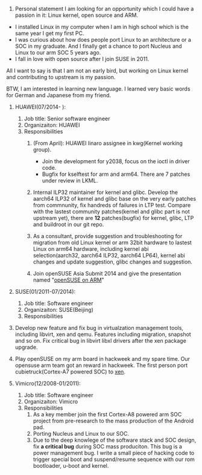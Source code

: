 
1.  Personal statement
I am looking for an opportunity which I could have a passion in it: Linux kernel, open source and ARM.

* I installed Linux in my computer when I am in high school which is the same year I get my first PC.
* I was curious about how does people port Linux to an architecture or a SOC in my graduate. And I finally get a chance to port Nucleus and Linux to our arm SOC 5 years ago.
* I fall in love with open source after I join SUSE in 2011.

All I want to say is that I am not an early bird, but working on Linux kernel and contributing to upstream is my passion.

BTW, I am interested in learning new language. I learned very basic words for German and Japanese from my friend.

1.  HUAWEI(07/2014- ):
    1.  Job title: Senior software engineer
    2.  Organizaiton: HUAWEI
    3.  Responsibilities
        1.  (From April): HUAWEI linaro assignee in kwg(Kernel working group).
            * Join the development for y2038, focus on the ioctl in driver code.
            * Bugfix for kselftest for arm and arm64. There are 7 patches under review in LKML.

        2.  Internal ILP32 maintainer for kernel and glibc.
            Develop the aarch64 ILP32 of kernel and glibc base on the very early patches from commnunity, fix handreds of failures in LTP test. Compare with the lastest community patches(kernel and glibc part is not upstream yet), there are **12** patches(bugfix) for kernel, glibc, LTP and buildroot in our git repo.

        3.  As a consultant, provide suggestion and troubleshooting for migration from old Linux kernel or arm 32bit hardware to lastest Linux on arm64 hardware, including kernel abi selection(aarch32, aarch64 ILP32, aarch64 LP64), kernel abi changes and update suggestion, glibc changes and suggestion.

        4.  Join openSUSE Asia Submit 2014 and give the presentation named "[openSUSE on ARM](https://github.com/openSUSE-CN/oSA2014-slides/blob/master/Bamvor_Jian_Zhang-openSUSE_on_Arm.pdf)"

2.  SUSE(01/2011-07/2014):
    1.  Job title: Software engineer
    2.  Organizaiton: SUSE(Beijing)
    3.  Responsibilities
1.  Develop new feature and fix bug in virtualzation management tools, including libvirt, xen and qemu.
    Features including migration, snapshot and so on.
    Fix critical bug in libvirt libxl drivers after the xen package upgrade.
2.  Play openSUSE on my arm board in hackweek and my spare time. Our opensuse arm team got an reward in hackweek.
    The first person port cubietruck(Cortex-A7 powered SOC) to [xen](http://wiki.xen.org/wiki/Xen_ARM_with_Virtualization_Extensions/Allwinner).

3.  Vimicro(12/2008-01/2011):
    1.  Job title: Software engineer
    2.  Organizaiton: Vimicro
    3.  Responsibilities
        1.  As a key member join the first Cortex-A8 powered arm SOC project from pre-research to the mass production of the Android pad.
        2.  Porting Nucleus and Linux to our SOC.
        3.  Due to the deep knowlege of the software stack and SOC design, fix **a critical bug** during SOC mass produciton. This bug is a power management bug. I write a small piece of hacking code to trigger special boot and suspend/resume sequence with our rom bootloader, u-boot and kernel.

